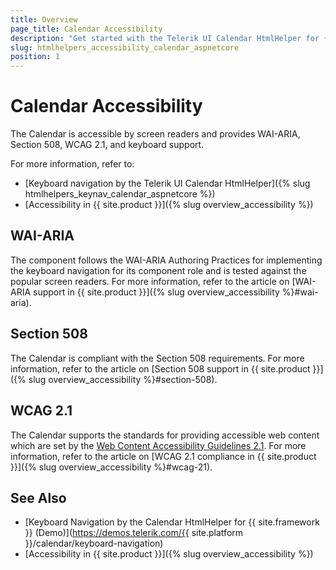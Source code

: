 ```yaml
---
title: Overview
page_title: Calendar Accessibility
description: "Get started with the Telerik UI Calendar HtmlHelper for {{ site.framework }} and learn about its accessibility support for WAI-ARIA, Section 508, and WCAG 2.1."
slug: htmlhelpers_accessibility_calendar_aspnetcore
position: 1
---
```


# Calendar Accessibility

The Calendar is accessible by screen readers and provides WAI-ARIA, Section 508, WCAG 2.1, and keyboard support.

For more information, refer to:
* [Keyboard navigation by the Telerik UI Calendar HtmlHelper]({% slug htmlhelpers_keynav_calendar_aspnetcore %})
* [Accessibility in {{ site.product }}]({% slug overview_accessibility %})

## WAI-ARIA

The component follows the WAI-ARIA Authoring Practices for implementing the keyboard navigation for its component role and is tested against the popular screen readers. For more information, refer to the article on [WAI-ARIA support in {{ site.product }}]({% slug overview_accessibility %}#wai-aria).

## Section 508

The Calendar is compliant with the Section 508 requirements. For more information, refer to the article on [Section 508 support in {{ site.product }}]({% slug overview_accessibility %}#section-508).

## WCAG 2.1

The Calendar supports the standards for providing accessible web content which are set by the [Web Content Accessibility Guidelines 2.1](https://www.w3.org/TR/WCAG/). For more information, refer to the article on [WCAG 2.1 compliance in {{ site.product }}]({% slug overview_accessibility %}#wcag-21).

## See Also

* [Keyboard Navigation by the Calendar HtmlHelper for {{ site.framework }} (Demo)](https://demos.telerik.com/{{ site.platform }}/calendar/keyboard-navigation)
* [Accessibility in {{ site.product }}]({% slug overview_accessibility %})
